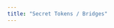 ```yaml
---
title: "Secret Tokens / Bridges"
---
```


<hero-mixed-cms section="AboutSecretTokensBridges">

</hero-mixed-cms>

<content-navigator-cms section="AboutSecretTokensBridges">


</content-navigator-cms>